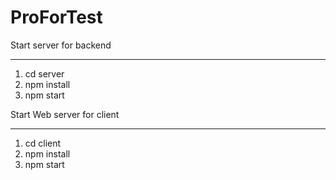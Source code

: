 # ProForTest
Start server for backend
*********************
1. cd server
2. npm install
3. npm start


Start Web server for client
**************************

1. cd client
2. npm install
3. npm start
